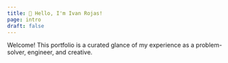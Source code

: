 ```yaml
---
title: 👋 Hello, I'm Ivan Rojas! 
page: intro
draft: false
---
```


Welcome! This portfolio is a curated glance of my experience as a problem-solver, engineer, and creative.

